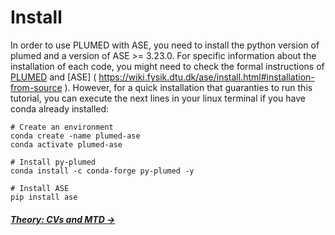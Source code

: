 # Install

In order to use PLUMED with ASE, you need to install the python version of plumed and a version of ASE >= 3.23.0. For specific information about the installation of each code, you might need to check the formal instructions of [PLUMED]( https://www.plumed.org/doc-v2.8/user-doc/html/_installation.html#installingpython ) and [ASE] ( https://wiki.fysik.dtu.dk/ase/install.html#installation-from-source ). However, for a quick installation that guaranties to run this tutorial, you can execute the next lines in your linux terminal if you have conda already installed:

```
# Create an environment
conda create -name plumed-ase
conda activate plumed-ase

# Install py-plumed
conda install -c conda-forge py-plumed -y

# Install ASE
pip install ase
```

##### [Theory: CVs and MTD &rarr;](theory.md)
